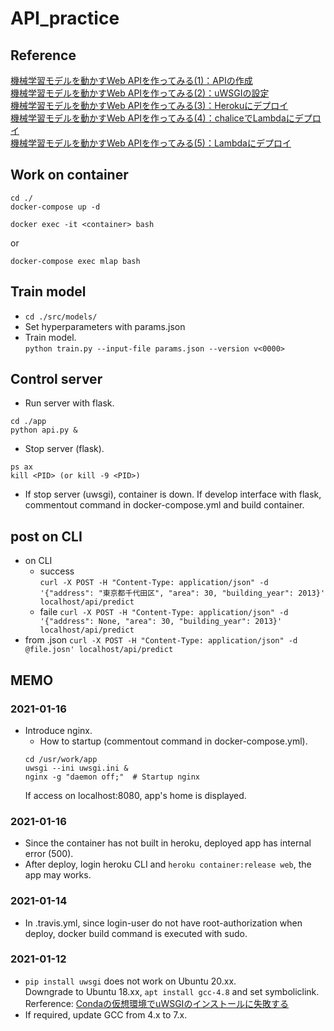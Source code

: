 # API_practice

## Reference
[機械学習モデルを動かすWeb APIを作ってみる(1)：APIの作成](https://nigimitama.hatenablog.jp/entry/2020/02/10/050000)  
[機械学習モデルを動かすWeb APIを作ってみる(2)：uWSGIの設定](https://nigimitama.hatenablog.jp/entry/2020/02/12/214018)  
[機械学習モデルを動かすWeb APIを作ってみる(3)：Herokuにデプロイ](https://nigimitama.hatenablog.jp/entry/2020/02/17/000000)  
[機械学習モデルを動かすWeb APIを作ってみる(4)：chaliceでLambdaにデプロイ](https://nigimitama.hatenablog.jp/entry/2020/02/25/000000)  
[機械学習モデルを動かすWeb APIを作ってみる(5)：Lambdaにデプロイ](https://nigimitama.hatenablog.jp/entry/2020/03/09/000000)  

## Work on container
```
cd ./
docker-compose up -d
```
```
docker exec -it <container> bash
```
or
```
docker-compose exec mlap bash
```

## Train model
- ```cd ./src/models/```
- Set hyperparameters with params.json  
- Train model.  
```python train.py --input-file params.json --version v<0000>```  

## Control server
- Run server with flask.   
```
cd ./app
python api.py &
```
- Stop server (flask).
```
ps ax 
kill <PID> (or kill -9 <PID>)
``` 
- If stop server (uwsgi), container is down. If develop interface with flask, commentout command in docker-compose.yml and build container.

## post on CLI
- on CLI  
  - success  
  ```curl -X POST -H "Content-Type: application/json" -d '{"address": "東京都千代田区", "area": 30, "building_year": 2013}' localhost/api/predict```
  - faile
  ```curl -X POST -H "Content-Type: application/json" -d '{"address": None, "area": 30, "building_year": 2013}' localhost/api/predict```
- from .json
```curl -X POST -H "Content-Type: application/json" -d @file.josn' localhost/api/predict```

## MEMO
### 2021-01-16
- Introduce nginx.
  - How to startup (commentout command in docker-compose.yml).  
  ```
  cd /usr/work/app
  uwsgi --ini uwsgi.ini &
  nginx -g "daemon off;"  # Startup nginx
  ```
  If access on localhost:8080, app's home is displayed.
  
### 2021-01-16
- Since the container has not built in heroku, deployed app has internal error (500).
- After deploy, login heroku CLI and ```heroku container:release web```, the app may works.
### 2021-01-14
- In .travis.yml, since login-user do not have root-authorization when deploy, docker build command is executed with sudo.

### 2021-01-12
- ```pip install uwsgi``` does not work on Ubuntu 20.xx.  
  Downgrade to Ubuntu 18.xx, ```apt install gcc-4.8``` and set symboliclink.  
  Rerference: [Condaの仮想環境でuWSGIのインストールに失敗する](https://katsuwosashimi.com/archives/300/python-conda-install-uwsgi-failed/)
- If required, update GCC from 4.x to 7.x.